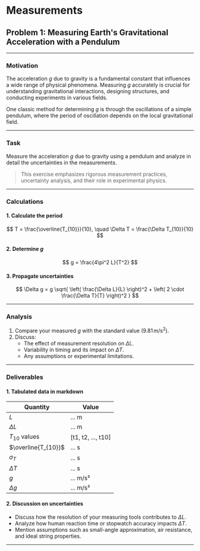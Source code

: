 #  Measurements

##  Problem 1: Measuring Earth's Gravitational Acceleration with a Pendulum

---

###  Motivation

The acceleration $g$ due to gravity is a fundamental constant that influences a wide range of physical phenomena. Measuring $g$ accurately is crucial for understanding gravitational interactions, designing structures, and conducting experiments in various fields.

One classic method for determining $g$ is through the oscillations of a simple pendulum, where the period of oscillation depends on the local gravitational field.

---

###  Task

Measure the acceleration $g$ due to gravity using a pendulum and analyze in detail the uncertainties in the measurements.

> This exercise emphasizes rigorous measurement practices, uncertainty analysis, and their role in experimental physics.

---

###  Calculations

#### 1. Calculate the period

$$
T = \frac{\overline{T_{10}}}{10}, \quad \Delta T = \frac{\Delta T_{10}}{10}
$$

#### 2. Determine $g$

$$
g = \frac{4\pi^2 L}{T^2}
$$

#### 3. Propagate uncertainties

$$
\Delta g = g \sqrt{ \left( \frac{\Delta L}{L} \right)^2 + \left( 2 \cdot \frac{\Delta T}{T} \right)^2 }
$$

---

###  Analysis

1. Compare your measured $g$ with the standard value ($9.81 \, \text{m/s}^2$).
2. Discuss:
   - The effect of measurement resolution on $\Delta L$.
   - Variability in timing and its impact on $\Delta T$.
   - Any assumptions or experimental limitations.

---

###  Deliverables

#### 1. Tabulated data in markdown

| Quantity        | Value               |
|----------------|---------------------|
| $L$             | ... m               |
| $\Delta L$      | ... m               |
| $T_{10}$ values | [t1, t2, ..., t10]  |
| $\overline{T_{10}}$ | ... s           |
| $\sigma_T$      | ... s               |
| $\Delta T$      | ... s               |
| $g$             | ... m/s²            |
| $\Delta g$      | ... m/s²            |

#### 2. Discussion on uncertainties

- Discuss how the resolution of your measuring tools contributes to $\Delta L$.
- Analyze how human reaction time or stopwatch accuracy impacts $\Delta T$.
- Mention assumptions such as small-angle approximation, air resistance, and ideal string properties.

---


